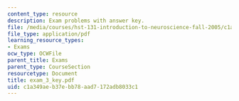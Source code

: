 ```yaml
---
content_type: resource
description: Exam problems with answer key.
file: /media/courses/hst-131-introduction-to-neuroscience-fall-2005/c1a349aeb37ebb78aad7172adb8033c1_exam_3_key.pdf
file_type: application/pdf
learning_resource_types:
- Exams
ocw_type: OCWFile
parent_title: Exams
parent_type: CourseSection
resourcetype: Document
title: exam_3_key.pdf
uid: c1a349ae-b37e-bb78-aad7-172adb8033c1
---
```

